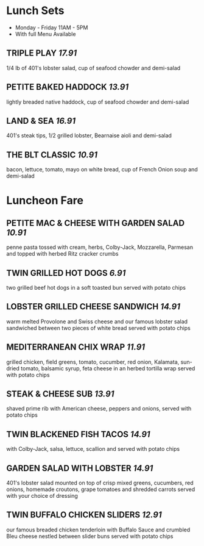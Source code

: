 # Lunch Sets
* Monday - Friday 11AM - 5PM
* With full Menu Available 

## TRIPLE PLAY *17.91*
1/4 lb of 401's lobster salad, cup of seafood chowder and demi-salad

## PETITE BAKED HADDOCK *13.91*
lightly breaded native haddock, cup of seafood chowder and demi-salad

## LAND & SEA *16.91*
401's steak tips, 1/2 grilled lobster, Bearnaise aioli and demi-salad

## THE BLT CLASSIC *10.91*
bacon, lettuce, tomato, mayo on white bread, cup of French Onion soup and demi-salad


# Luncheon Fare

## PETITE MAC & CHEESE WITH GARDEN SALAD *10.91*
penne pasta tossed with cream, herbs, Colby-Jack, Mozzarella, Parmesan and topped with herbed Ritz cracker crumbs 

## TWIN GRILLED HOT DOGS *6.91*
two grilled beef hot dogs in a soft toasted bun served with potato chips

## LOBSTER GRILLED CHEESE SANDWICH *14.91* 
warm melted Provolone and Swiss cheese and our famous lobster salad sandwiched between two pieces of white bread served with potato chips

## MEDITERRANEAN CHIX WRAP *11.91*
grilled chicken, field greens, tomato, cucumber, red onion, Kalamata, sun-dried tomato, balsamic syrup, feta cheese in an herbed tortilla wrap served with potato chips

## STEAK & CHEESE SUB *13.91*
shaved prime rib with American cheese, peppers and onions, served with potato chips

## TWIN BLACKENED FISH TACOS *14.91*
with Colby-Jack, salsa, lettuce, scallion and served with potato chips

## GARDEN SALAD WITH LOBSTER *14.91*
401's lobster salad mounted on top of crisp mixed greens, cucumbers, red onions, homemade croutons, grape tomatoes and shredded carrots served with your choice of dressing

## TWIN BUFFALO CHICKEN SLIDERS *12.91*
our famous breaded chicken tenderloin with Buffalo Sauce and crumbled Bleu cheese nestled between slider buns served with potato chips

